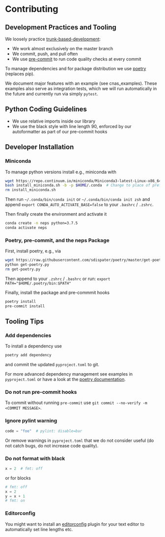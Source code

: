 # Contributing

## Development Practices and Tooling

We loosely practice [trunk-based-development](https://trunkbaseddevelopment.com/):

- We work almost exclusively on the master branch
- We commit, push, and pull often
- We use [pre-commit](https://pre-commit.com/) to run code quality checks at every commit

To manage dependencies and for package distribution we use [poetry](https://python-poetry.org/docs/) (replaces pip).

We document major features with an example (see cnas_examples).
These examples also serve as integration tests, which we will run automatically in the future and currently run via
simply `pytest`.

## Python Coding Guidelines

- We use relative imports inside our library
- We use the black style with line length 90, enforced by our autoformatter as part of our pre-commit hooks

## Developer Installation

### Miniconda

To manage python versions install e.g., miniconda with

```bash
wget https://repo.continuum.io/miniconda/Miniconda3-latest-Linux-x86_64.sh -O install_miniconda.sh
bash install_miniconda.sh -b -p $HOME/.conda  # Change to place of preference
rm install_miniconda.sh
```

Then run `~/.conda/bin/conda init` or `~/.conda/bin/conda init zsh` and append
`export CONDA_AUTO_ACTIVATE_BASE=false` to your `.bashrc` / `.zshrc`.

Then finally create the environment and activate it

```bash
conda create -n neps python=3.7.5
conda activate neps
```

### Poetry, pre-commit, and the neps Package

First, install poetry, e.g., via

```bash
wget https://raw.githubusercontent.com/sdispater/poetry/master/get-poetry.py -O get-poetry.py
python get-poetry.py
rm get-poetry.py
```

Then append to your `.zshrc` / `.bashrc` or run: `export PATH="$HOME/.poetry/bin:$PATH"`

Finally, install the package and pre-commmit hooks

```bash
poetry install
pre-commit install
```

## Tooling Tips

### Add dependencies

To install a dependency use

```bash
poetry add dependency
```

and commit the updated `pyproject.toml` to git.

For more advanced dependency management see examples in `pyproject.toml` or have a look at the [poetry documentation](https://python-poetry.org/).

### Do not run pre-commit hooks

To commit without running `pre-commit` use `git commit --no-verify -m <COMMIT MESSAGE>`.

### Ignore pylint warning

```python
code = "foo"  # pylint: disable=bar
```

Or remove warnings in `pyproject.toml` that we do not consider useful (do not catch bugs, do not increase code quality).

### Do not format with black

```python
x = 2  # fmt: off
```

or for blocks

```python
# fmt: off
x = 2
y = x + 1
# fmt: on
```

### Editorconfig

You might want to install an [editorconfig](https://editorconfig.org/) plugin for your text editor to automatically set line lengths etc.
